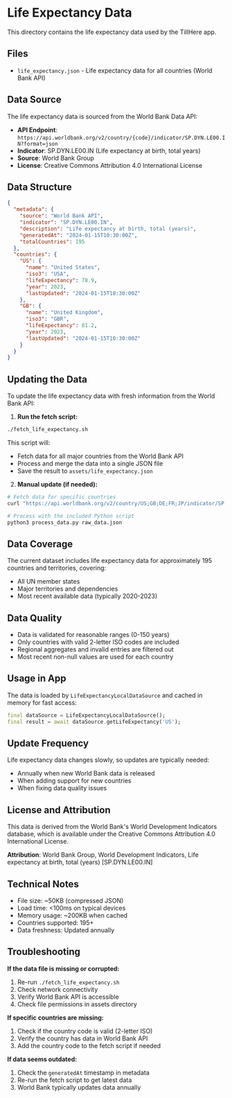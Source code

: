 # Life Expectancy Data

This directory contains the life expectancy data used by the TillHere app.

## Files

- `life_expectancy.json` - Life expectancy data for all countries (World Bank API)

## Data Source

The life expectancy data is sourced from the World Bank Data API:

- **API Endpoint**: `https://api.worldbank.org/v2/country/{code}/indicator/SP.DYN.LE00.IN?format=json`
- **Indicator**: SP.DYN.LE00.IN (Life expectancy at birth, total years)
- **Source**: World Bank Group
- **License**: Creative Commons Attribution 4.0 International License

## Data Structure

```json
{
  "metadata": {
    "source": "World Bank API",
    "indicator": "SP.DYN.LE00.IN",
    "description": "Life expectancy at birth, total (years)",
    "generatedAt": "2024-01-15T10:30:00Z",
    "totalCountries": 195
  },
  "countries": {
    "US": {
      "name": "United States",
      "iso3": "USA",
      "lifeExpectancy": 78.9,
      "year": 2023,
      "lastUpdated": "2024-01-15T10:30:00Z"
    },
    "GB": {
      "name": "United Kingdom",
      "iso3": "GBR",
      "lifeExpectancy": 81.2,
      "year": 2023,
      "lastUpdated": "2024-01-15T10:30:00Z"
    }
  }
}
```

## Updating the Data

To update the life expectancy data with fresh information from the World Bank API:

1. **Run the fetch script:**
```bash
./fetch_life_expectancy.sh
```

This script will:
- Fetch data for all major countries from the World Bank API
- Process and merge the data into a single JSON file
- Save the result to `assets/life_expectancy.json`

2. **Manual update (if needed):**
```bash
# Fetch data for specific countries
curl "https://api.worldbank.org/v2/country/US;GB;DE;FR;JP/indicator/SP.DYN.LE00.IN?format=json&per_page=100&date=2020:2023" > raw_data.json

# Process with the included Python script
python3 process_data.py raw_data.json
```

## Data Coverage

The current dataset includes life expectancy data for approximately 195 countries and territories, covering:

- All UN member states
- Major territories and dependencies
- Most recent available data (typically 2020-2023)

## Data Quality

- Data is validated for reasonable ranges (0-150 years)
- Only countries with valid 2-letter ISO codes are included
- Regional aggregates and invalid entries are filtered out
- Most recent non-null values are used for each country

## Usage in App

The data is loaded by `LifeExpectancyLocalDataSource` and cached in memory for fast access:

```dart
final dataSource = LifeExpectancyLocalDataSource();
final result = await dataSource.getLifeExpectancy('US');
```

## Update Frequency

Life expectancy data changes slowly, so updates are typically needed:
- Annually when new World Bank data is released
- When adding support for new countries
- When fixing data quality issues

## License and Attribution

This data is derived from the World Bank's World Development Indicators database, which is available under the Creative Commons Attribution 4.0 International License.

**Attribution**: World Bank Group, World Development Indicators, Life expectancy at birth, total (years) [SP.DYN.LE00.IN]

## Technical Notes

- File size: ~50KB (compressed JSON)
- Load time: <100ms on typical devices
- Memory usage: ~200KB when cached
- Countries supported: 195+
- Data freshness: Updated annually

## Troubleshooting

**If the data file is missing or corrupted:**
1. Re-run `./fetch_life_expectancy.sh`
2. Check network connectivity
3. Verify World Bank API is accessible
4. Check file permissions in assets directory

**If specific countries are missing:**
1. Check if the country code is valid (2-letter ISO)
2. Verify the country has data in World Bank API
3. Add the country code to the fetch script if needed

**If data seems outdated:**
1. Check the `generatedAt` timestamp in metadata
2. Re-run the fetch script to get latest data
3. World Bank typically updates data annually
